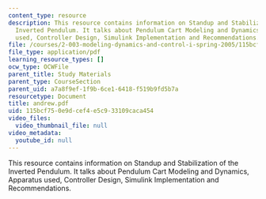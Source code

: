 ```yaml
---
content_type: resource
description: This resource contains information on Standup and Stabilization of the
  Inverted Pendulum. It talks about Pendulum Cart Modeling and Dynamics, Apparatus
  used, Controller Design, Simulink Implementation and Recommendations.
file: /courses/2-003-modeling-dynamics-and-control-i-spring-2005/115bcf750e9dcef4e5c933109caca454_andrew.pdf
file_type: application/pdf
learning_resource_types: []
ocw_type: OCWFile
parent_title: Study Materials
parent_type: CourseSection
parent_uid: a7a8f9ef-1f9b-6ce1-6418-f519b9fd5b7a
resourcetype: Document
title: andrew.pdf
uid: 115bcf75-0e9d-cef4-e5c9-33109caca454
video_files:
  video_thumbnail_file: null
video_metadata:
  youtube_id: null
---
```

This resource contains information on Standup and Stabilization of the Inverted Pendulum. It talks about Pendulum Cart Modeling and Dynamics, Apparatus used, Controller Design, Simulink Implementation and Recommendations.

